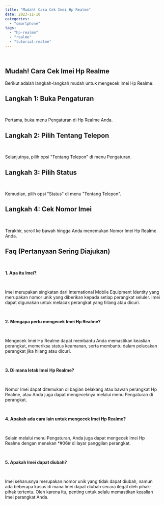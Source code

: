```yaml
---
title: "Mudah! Cara Cek Imei Hp Realme"
date: 2023-11-10
categories: 
  - "smartphone"
tags: 
  - "hp-realme"
  - "realme"
  - "tutorial-realme"
---
```


 

## Mudah! Cara Cek Imei Hp Realme

Berikut adalah langkah-langkah mudah untuk mengecek Imei Hp Realme:

## Langkah 1: Buka Pengaturan

 

Pertama, buka menu Pengaturan di Hp Realme Anda.

## Langkah 2: Pilih Tentang Telepon

 

Selanjutnya, pilih opsi "Tentang Telepon" di menu Pengaturan.

## Langkah 3: Pilih Status

 

Kemudian, pilih opsi "Status" di menu "Tentang Telepon".

## Langkah 4: Cek Nomor Imei

 

Terakhir, scroll ke bawah hingga Anda menemukan Nomor Imei Hp Realme Anda.

## Faq (Pertanyaan Sering Diajukan)

 

**1\. Apa itu Imei?**

 

Imei merupakan singkatan dari International Mobile Equipment Identity yang merupakan nomor unik yang diberikan kepada setiap perangkat seluler. Imei dapat digunakan untuk melacak perangkat yang hilang atau dicuri.

 

**2\. Mengapa perlu mengecek Imei Hp Realme?**

 

Mengecek Imei Hp Realme dapat membantu Anda memastikan keaslian perangkat, memeriksa status keamanan, serta membantu dalam pelacakan perangkat jika hilang atau dicuri.

 

**3\. Di mana letak Imei Hp Realme?**

 

Nomor Imei dapat ditemukan di bagian belakang atau bawah perangkat Hp Realme, atau Anda juga dapat mengeceknya melalui menu Pengaturan di perangkat.

 

**4\. Apakah ada cara lain untuk mengecek Imei Hp Realme?**

 

Selain melalui menu Pengaturan, Anda juga dapat mengecek Imei Hp Realme dengan menekan \*#06# di layar panggilan perangkat.

 

**5\. Apakah Imei dapat diubah?**

 

Imei seharusnya merupakan nomor unik yang tidak dapat diubah, namun ada beberapa kasus di mana Imei dapat diubah secara ilegal oleh pihak-pihak tertentu. Oleh karena itu, penting untuk selalu memastikan keaslian Imei perangkat Anda.
